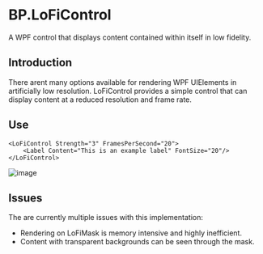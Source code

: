 # BP.LoFiControl
A WPF control that displays content contained within itself in low fidelity.

## Introduction
There arent many options available for rendering WPF UIElements in artificially low resolution.
LoFiControl provides a simple control that can display content at a reduced resolution and frame rate.

## Use
```xaml
<LoFiControl Strength="3" FramesPerSecond="20">
    <Label Content="This is an example label" FontSize="20"/>
</LoFiControl>
```
![image](https://github.com/benpollarduk/BP.LoFiControl/assets/129943363/2ed37738-01c3-4a9b-b560-a2016ea162de)

## Issues
The are currently multiple issues with this implementation:
* Rendering on LoFiMask is memory intensive and highly inefficient.
* Content with transparent backgrounds can be seen through the mask.

